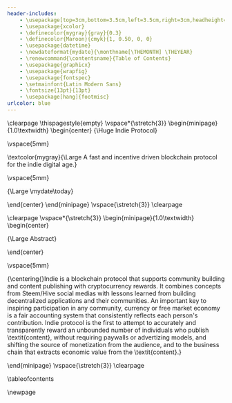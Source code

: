 ```yaml
---
header-includes:
    - \usepackage[top=3cm,bottom=3.5cm,left=3.5cm,right=3cm,headheight=20pt,headsep=30pt,footnotesep=1.5\baselineskip]{geometry}
    - \usepackage{xcolor}
    - \definecolor{mygray}{gray}{0.3}
    - \definecolor{Maroon}{cmyk}{1, 0.50, 0, 0}
    - \usepackage{datetime}
    - \newdateformat{mydate}{\monthname[\THEMONTH] \THEYEAR}
    - \renewcommand{\contentsname}{Table of Contents}
    - \usepackage{graphicx}
    - \usepackage{wrapfig}
    - \usepackage{fontspec}
    - \setmainfont{Latin Modern Sans}
    - \fontsize{13pt}{13pt}
    - \usepackage[hang]{footmisc}
urlcolor: blue
---
```


\clearpage
\thispagestyle{empty}
\vspace*{\stretch{3}}
\begin{minipage}{1.0\textwidth}
\begin{center}
{\Huge Indie Protocol}

\vspace{5mm}

\textcolor{mygray}{\Large A fast and incentive driven blockchain protocol for the indie digital age.}

\vspace{5mm}

{\Large \mydate\today}

\end{center}
\end{minipage}
\vspace{\stretch{3}}
\clearpage

\clearpage
\vspace*{\stretch{3}}
\begin{minipage}{1.0\textwidth}
\begin{center}

{\Large Abstract}

\end{center}

\vspace{5mm}

{\centering{}Indie is a blockchain protocol that supports community building and content publishing with cryptocurrency rewards. It combines concepts from Steem/Hive social medias with lessons learned from building decentralized applications and their communities. An important key to inspiring participation in any community, currency or free market economy is a fair accounting system that consistently reflects each person's contribution. Indie protocol is the first to attempt to accurately and transparently reward an unbounded number of individuals who publish \textit{content}, without requiring paywalls or advertizing models, and shifting the source of monetization from the audience, and to the business chain that extracts economic value from the \textit{content}.}

\end{minipage}
\vspace{\stretch{3}}
\clearpage

\tableofcontents

\newpage
